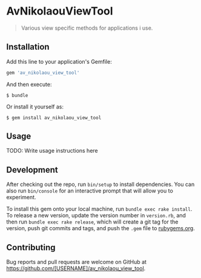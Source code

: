 # AvNikolaouViewTool

> Various view specific methods for applications i use.

## Installation

Add this line to your application's Gemfile:

```ruby
gem 'av_nikolaou_view_tool'
```

And then execute:

    $ bundle

Or install it yourself as:

    $ gem install av_nikolaou_view_tool

## Usage

TODO: Write usage instructions here

## Development

After checking out the repo, run `bin/setup` to install dependencies. You can also run `bin/console` for an interactive prompt that will allow you to experiment.

To install this gem onto your local machine, run `bundle exec rake install`. To release a new version, update the version number in `version.rb`, and then run `bundle exec rake release`, which will create a git tag for the version, push git commits and tags, and push the `.gem` file to [rubygems.org](https://rubygems.org).

## Contributing

Bug reports and pull requests are welcome on GitHub at https://github.com/[USERNAME]/av_nikolaou_view_tool.
